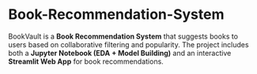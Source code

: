 # Book-Recommendation-System
BookVault is a **Book Recommendation System** that suggests books to users based on collaborative filtering and popularity.   The project includes both a **Jupyter Notebook (EDA + Model Building)** and an interactive **Streamlit Web App** for book recommendations.  
